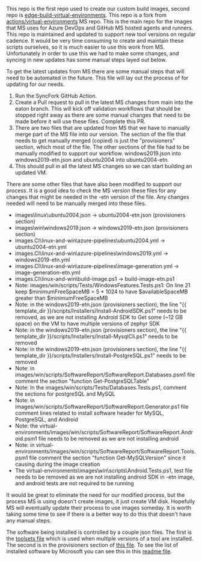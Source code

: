 This repo is the first repo used to create our custom build images, second repo is [edge-build-virtual-environments](https://github.com/etn-ccis/edge-build-virtual-environments).  This repo is a fork from [actions/virtual-environments](https://github.com/actions/virtual-environments) MS repo.  This is the main repo for the images that MS uses for Azure DevOps and GitHub MS hosted agents and runners.  This repo is maintained and updated to support new tool versions on regular cadence.  It would be very time consuming to create and maintain these scripts ourselves, so it is much easier to use this work from MS.  Unfortunately in order to use this we had to make some changes, and syncing in new updates has some manual steps layed out below.

To get the latest updates from MS there are some manual steps that will need to be automated in the future.  This file will lay out the process of for updating for our needs.

1. Run the SyncFork GitHub Action. 
2. Create a Pull request to pull in the latest MS changes from main into the eaton branch.  This will kick off validation workflows that should be stopped right away as there are some manual changes that need to be made before it will use these files.  Complete this PR.
3. There are two files that are updated from MS that we have to manually merge part of the MS file into our version.  The section of the file that needs to get manually merged (copied) is just the  "provisioners" section, which most of the file.  The other sections of the file had to be manually modified to support our workflow. windows2019.json into windows2019-etn.json and ubuntu2004 into ubuntu2004-etn.
4. This should pull in all the latest MS changes so we can start building an updated VM.

There are some other files that have also been modified to support our process.  It is a good idea to check the MS version these files for any changes that might be needed in the -etn version of the file.  Any changes needed will need to be manually merged into these files.

* images\linux\ubuntu2004.json -> ubuntu2004-etn.json (provisioners section)
* images\win\windows2019.json -> windows2019-etn.json (provisioners section)
* images.CI\linux-and-win\azure-pipelines\ubuntu2004.yml -> ubuntu2004-etn.yml
* images.CI\linux-and-win\azure-pipelines\windows2019.yml -> windows2019-etn.yml
* images.CI\linux-and-win\azure-pipelines\image-generation.yml -> image-generation-etn.yml
* images.CI\linux-and-win\build-image.ps1 -> build-image-etn.ps1
* Note: images/win/scripts/Tests/WindowsFeatures.Tests.ps1: On line 21 keep $minimumFreeSpaceMB = 5 * 1024 to have $availableSpaceMB greater than $minimumFreeSpaceMB
* Note: in the windows2019-etn.json (provisioners section), the line "{{ template_dir }}/scripts/Installers/Install-AndroidSDK.ps1" needs to be removed, as we are not installing Android SDK to Get some (~12 GB space) on the VM to have multiple versions of zephyr SDK
* Note: in the windows2019-etn.json (provisioners section), the line "{{ template_dir }}/scripts/Installers/Install-MysqlCli.ps1" needs to be removed
* Note: in the windows2019-etn.json (provisioners section), the line "{{ template_dir }}/scripts/Installers/Install-PostgreSQL.ps1" needs to be removed
* Note: in images/win/scripts/SoftwareReport/SoftwareReport.Databases.psm1 file comment the section "function Get-PostgreSQLTable"
* Note: In the images/win/scripts/Tests/Databases.Tests.ps1, comment the sections for postgreSQL and MySQL
* Note: in images/win/scripts/SoftwareReport/SoftwareReport.Generator.ps1 file comment lines related to install software header for MySQL, PostgreSQL, and Android
* Note: the virtual-environments/images/win/scripts/SoftwareReport/SoftwareReport.Android.psm1 file needs to be removed as we are not installing android
* Note: in virtual-environments/images/win/scripts/SoftwareReport/SoftwareReport.Tools.psm1 file comment the section "function Get-MySQLVersion" since it causing during the image creation
* The virtual-environments\images\win\scripts\Android.Tests.ps1, test file needs to be removed as we are not installing android SDK in -etn image, and android tests are not required to be running

It would be great to eliminate the need for our modified process, but the process MS is using doesn't create images, it just create VM disk.  Hopefully MS will eventually update their process to use images someday.  It is worth taking some time to see if there is a better way to do this that doesn't have any manual steps.

The software being installed is controlled by a couple json files. The first is the [toolsets file](./images/linux/toolsets/toolset-2004.json) which is used when multiple versions of a tool are installed.  The second is in the provisioners section of [this file](./images/linux/ubuntu2004-etn.json).  To see the list of installed software by Microsoft you can see this in this [readme file](./images/linux/Ubuntu2004-Readme.md).
